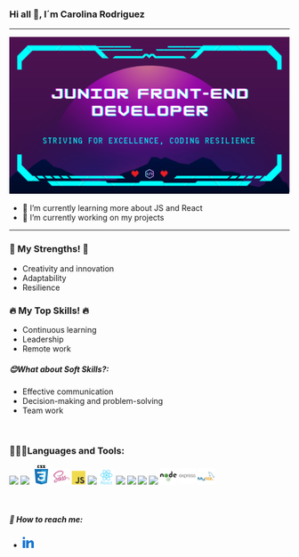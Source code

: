 ### Hi all 👋, I´m Carolina Rodriguez
---

![Alt text](./img/header.png)

- 🌱 I’m currently learning more about JS and React
- 🔭 I’m currently working on my projects
---

### 💪 My Strengths! 💪

- Creativity and innovation 
- Adaptability
- Resilience

### 🔥 My Top Skills! 🔥

- Continuous learning
- Leadership 
- Remote work


##### 😊What about Soft Skills?:
- Effective communication
- Decision-making and problem-solving
- Team work  

<br/>


### 👩🏻‍💻Languages and Tools:
<p float="left">

<img src="https://github.com/get-icon/geticon/raw/master/icons/visual-studio-code.svg" width="25"> <img src="https://github.com/get-icon/geticon/raw/master/icons/html-5.svg" width="25"> <img src="https://raw.githubusercontent.com/devicons/devicon/master/icons/css3/css3-original-wordmark.svg" width="35"> <img src="https://raw.githubusercontent.com/devicons/devicon/master/icons/sass/sass-original.svg" width="29"> <img src="https://raw.githubusercontent.com/devicons/devicon/master/icons/javascript/javascript-original.svg" width="25"> <img src="https://github.com/get-icon/geticon/raw/master/icons/gulp.svg" width="15"> <img src="https://raw.githubusercontent.com/devicons/devicon/master/icons/react/react-original-wordmark.svg" width="27"> <img src="https://github.com/get-icon/geticon/raw/master/icons/vite.svg" width="25"> <img src="https://github.com/get-icon/geticon/raw/master/icons/prettier.svg" width="25"> <img src="https://github.com/get-icon/geticon/raw/master/icons/npm.svg" width="25"> <img src="https://github.com/get-icon/geticon/raw/master/icons/git-icon.svg" width="30"> <img src="https://raw.githubusercontent.com/devicons/devicon/master/icons/nodejs/nodejs-original-wordmark.svg" width="30"> <img src="https://raw.githubusercontent.com/devicons/devicon/master/icons/express/express-original-wordmark.svg" width="30"> <img src="https://raw.githubusercontent.com/devicons/devicon/master/icons/mysql/mysql-original-wordmark.svg" width="30">

</p>
<br/>


##### 💬 How to reach me: 

- [<img src="image.png" width="20">](www.linkedin.com/in/carolinarodrp)




<!--
**carodriguezp/carodriguezp** is a ✨ _special_ ✨ repository because its `README.md` (this file) appears on your GitHub profile.

Here are some ideas to get you started:

- 🔭 I’m currently working on ...
- 🌱 I’m currently learning ...
- 👯 I’m looking to collaborate on ...
- 🤔 I’m looking for help with ...
- 💬 Ask me about ...
- ⚡ Fun fact: ...
-->
